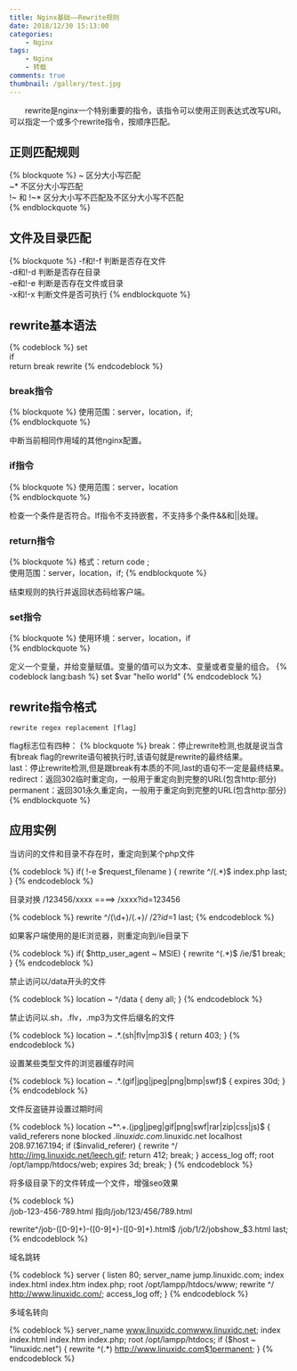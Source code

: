 ```yaml
---
title: Nginx基础——Rewrite规则
date: 2018/12/30 15:13:00
categories: 
    - Nginx
tags: 
    - Nginx
    - 转载
comments: true
thumbnail: /gallery/test.jpg
---
```

&emsp;&emsp;rewrite是nginx一个特别重要的指令，该指令可以使用正则表达式改写URI。可以指定一个或多个rewrite指令，按顺序匹配。

## 正则匹配规则
{% blockquote %}
~  区分大小写匹配  
~* 不区分大小写匹配  
!~ 和 !~* 区分大小写不匹配及不区分大小写不匹配  
{% endblockquote %}

## 文件及目录匹配

{% blockquote %}
-f和!-f 判断是否存在文件  
-d和!-d 判断是否存在目录  
-e和!-e 判断是否存在文件或目录  
-x和!-x 判断文件是否可执行
{% endblockquote %}

<!--more-->
## rewrite基本语法

{% codeblock %}
set  
if  
return
break
rewrite
{% endcodeblock %}

### break指令  
{% blockquote %}
使用范围：server，location，if;  
{% endblockquote %} 

中断当前相同作用域的其他nginx配置。 

### if指令  
{% blockquote %}
使用范围：server，location  
{% endblockquote %} 

检查一个条件是否符合。If指令不支持嵌套，不支持多个条件&&和||处理。

### return指令
{% blockquote %}
格式：return code ;  
使用范围：server，location，if;
{% endblockquote %} 

结束规则的执行并返回状态码给客户端。

### set指令
{% blockquote %}
使用环境：server，location，if  
{% endblockquote %} 

定义一个变量，并给变量赋值。变量的值可以为文本、变量或者变量的组合。
{% codeblock lang:bash %}
set $var "hello world"
{% endcodeblock %}

## rewrite指令格式
    rewrite regex replacement [flag]
flag标志位有四种：
{% blockquote %}
break：停止rewrite检测,也就是说当含有break flag的rewrite语句被执行时,该语句就是rewrite的最终结果。   
last：停止rewrite检测,但是跟break有本质的不同,last的语句不一定是最终结果。  
redirect：返回302临时重定向，一般用于重定向到完整的URL(包含http:部分)   
permanent：返回301永久重定向，一般用于重定向到完整的URL(包含http:部分) 
{% endblockquote %} 

## 应用实例
当访问的文件和目录不存在时，重定向到某个php文件

{% codeblock %}
if( !-e $request_filename )
{
    rewrite ^/(.*)$ index.php last;
}
{% endcodeblock %}
    
目录对换 /123456/xxxx ====> /xxxx?id=123456

{% codeblock %}
rewrite ^/(\d+)/(.+)/  /$2?id=$1 last;
{% endcodeblock %}
    
如果客户端使用的是IE浏览器，则重定向到/ie目录下

{% codeblock %}
if( $http_user_agent ~ MSIE)
{
    rewrite ^(.*)$ /ie/$1 break;
}
{% endcodeblock %}
    
禁止访问以/data开头的文件

{% codeblock %}
location ~ ^/data
{
    deny all;
}
{% endcodeblock %}
    
禁止访问以.sh，.flv，.mp3为文件后缀名的文件

{% codeblock %}
location ~ .*\.(sh|flv|mp3)$
{
    return 403;
}
{% endcodeblock %}
    
设置某些类型文件的浏览器缓存时间

{% codeblock %}
location ~ .*\.(gif|jpg|jpeg|png|bmp|swf)$
{
    expires 30d;
}
{% endcodeblock %}
    
文件反盗链并设置过期时间

{% codeblock %}
location ~*^.+\.(jpg|jpeg|gif|png|swf|rar|zip|css|js)$ 
{
    valid_referers none blocked *.linuxidc.com*.linuxidc.net localhost 208.97.167.194;
    if ($invalid_referer) {
        rewrite ^/ http://img.linuxidc.net/leech.gif;
        return 412;
        break;
    }
    access_log  off;
    root /opt/lampp/htdocs/web;
    expires 3d;
    break;
}
{% endcodeblock %}
    
将多级目录下的文件转成一个文件，增强seo效果
  
{% codeblock %}  
/job-123-456-789.html 指向/job/123/456/789.html

rewrite^/job-([0-9]+)-([0-9]+)-([0-9]+)\.html$ /job/$1/$2/jobshow_$3.html last;
{% endcodeblock %}
    
域名跳转

{% codeblock %}
server
{
    listen 80;
    server_name jump.linuxidc.com;
    index index.html index.htm index.php;
    root /opt/lampp/htdocs/www;
    rewrite ^/ http://www.linuxidc.com/;
    access_log off;
}
{% endcodeblock %}
    
多域名转向

{% codeblock %}
server_name www.linuxidc.comwww.linuxidc.net;
index index.html index.htm index.php;
root  /opt/lampp/htdocs;
if ($host ~ "linuxidc\.net") {
    rewrite ^(.*) http://www.linuxidc.com$1permanent;
}
{% endcodeblock %}
